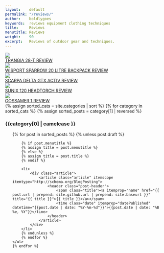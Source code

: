 ```yaml
---
layout:    default
permalink: "/reviews/"
author:    boldlygoes
keywords:  reviews equipment clothing techniques
title:     Reviews
menutitle: Reviews
weight:    90
excerpt:   Reviews of outdoor gear and techniques.
---
```


<div class="tile-wrap no-touch">
    <div class="tile">
      <div class="boxInner">
        <a href="{{ site.github.url }}/reviews/trangia-28t-review"><img src="{{ site.github.url }}/media/img/tiles/tile-28t.jpg" /></a>
        <div class="titleBox"><a href="{{ site.github.url }}/reviews/trangia-28t-review">TRANGIA 28-T REVIEW</a></div>
      </div>
    </div>
    <div class="tile">
      <div class="boxInner">
        <a href="{{ site.github.url }}/reviews/sparrow-review"><img src="{{ site.github.url }}/media/img/tiles/tile-sparrow.jpg" /></a>
        <div class="titleBox"><a href="{{ site.github.url }}/reviews/sparrow-review">WISPORT SPARROW 20 LITRE BACKPACK REVIEW</a></div>
      </div>
    </div>
    <div class="tile">
      <div class="boxInner">
        <a href="{{ site.github.url }}/reviews/delta-gtx-review"><img src="{{ site.github.url }}/media/img/tiles/tile-deltagtx.jpg" /></a>
        <div class="titleBox"><a href="{{ site.github.url }}/reviews/delta-gtx-review">SCARPA DELTA GTX ACTIV REVIEW</a></div>
      </div>
    </div>
    <div class="tile">
      <div class="boxInner">
        <a href="{{ site.github.url }}/reviews/sunix-review"><img src="{{ site.github.url }}/media/img/tiles/tile-sunix.jpg" /></a>
        <div class="titleBox"><a href="{{ site.github.url }}/reviews/sunix-review">SUNIX 120 HEADTORCH REVIEW</a></div>
      </div>
    </div>
    <div class="tile">
      <div class="boxInner">
        <a href="{{ site.github.url }}/reviews/gossamer-review"><img src="{{ site.github.url }}/media/img/tiles/tile-gossamer.jpg" /></a>
        <div class="titleBox"><a href="{{ site.github.url }}/reviews/gossamer-review">GOSSAMER 1 REVIEW</a></div>
      </div>
    </div>
</div>

<div>
{% assign sorted_cats = site.categories | sort %}
    {% for category in sorted_cats %}
    {% assign sorted_posts = category[1] | reversed %}
    <h3 id="{{category[0] | uri_escape | downcase | slugify }}">{{category[0] | camelcase }}</h3>
    <ul class="category {{category[0] | uri_escape | downcase | slugify}}">  
        {% for post in sorted_posts %}
        {% unless post.draft %}

        {% if post.menutitle %}
        {% assign title = post.menutitle %}
        {% else %}
        {% assign title = post.title %}
        {% endif %}

        <li>
            <div class="article">
                <article class="article" itemscope itemtype="http://schema.org/BlogPosting">
                    <header class="post-header">
                        <span class="title"><a itemprop="name" href="{{ post.url | prepend: site.github.url | prepend: site.baseurl }}" title="{{ title }}">{{ title }}</a></span>
                        <time class="date" itemprop="datePublished" datetime="{{post.date | date: "%Y-%m-%d"}}">{{post.date | date: "%B %e, %Y"}}</time>
                    </header>
                </article>
            </div>
        </li>
        {% endunless %}
        {% endfor %}
    </ul>
    {% endfor %}
</div>